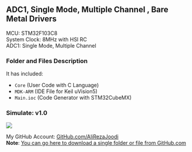 ## ADC1, Single Mode, Multiple Channel , Bare Metal Drivers
              
MCU:     	STM32F103C8  
System Clock:	8MHz with HSI RC  
ADC1:		Single Mode, Multiple Channel  

### Folder and Files Description
It has included:
- `Core` (User Code with C Language)
- `MDK-ARM` (IDE File for Keil uVision5)
- `Main.ioc` (Code Generator with STM32CubeMX)

### Simulate: v1.0
![](Simulate/v1.0.png)

My GitHub Account: [GitHub.com/AliRezaJoodi](https://github.com/AliRezaJoodi)  
**Note**: [You can go here to download a single folder or file from GitHub.com](https://minhaskamal.github.io/DownGit/#/home)
